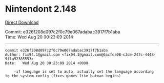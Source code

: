# Nintendont 2.148
[Direct Download](./Nintendont.zip)

Commit: e326f208d097c2f0c79e067adabac3917f7b1aba  
Time: Wed Aug 20 00:23:09 2014   

-----

```
commit e326f208d097c2f0c79e067adabac3917f7b1aba
Author: fix94.1@gmail.com <fix94.1@gmail.com@6acfca08-c3de-247c-4448-9f1a92385553>
Date:   Wed Aug 20 00:23:09 2014 +0000

    -if language is set to auto, actually set the language according to the system config (fixes games like batman begins)
```
